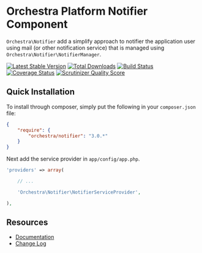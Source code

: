 Orchestra Platform Notifier Component
==============

`Orchestra\Notifier` add a simplify approach to notifier the application user using mail (or other notification service) that is managed using `Orchestra\Notifier\NotifierManager`.

[![Latest Stable Version](https://poser.pugx.org/orchestra/notifier/v/stable.png)](https://packagist.org/packages/orchestra/notifier)
[![Total Downloads](https://poser.pugx.org/orchestra/notifier/downloads.png)](https://packagist.org/packages/orchestra/notifier)
[![Build Status](https://travis-ci.org/orchestral/notifier.svg?branch=master)](https://travis-ci.org/orchestral/notifier)
[![Coverage Status](https://coveralls.io/repos/orchestral/notifier/badge.png?branch=master)](https://coveralls.io/r/orchestral/notifier?branch=master)
[![Scrutinizer Quality Score](https://scrutinizer-ci.com/g/orchestral/notifier/badges/quality-score.png?b=master)](https://scrutinizer-ci.com/g/orchestral/notifier/)

## Quick Installation

To install through composer, simply put the following in your `composer.json` file:

```json
{
	"require": {
		"orchestra/notifier": "3.0.*"
	}
}
```

Next add the service provider in `app/config/app.php`.

```php
'providers' => array(

	// ...

	'Orchestra\Notifier\NotifierServiceProvider',

),
```

## Resources

* [Documentation](http://orchestraplatform.com/docs/latest/components/notifier)
* [Change Log](http://orchestraplatform.com/docs/latest/components/notifier/changes#v3-0)
